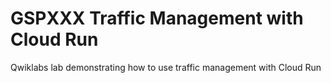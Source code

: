 # GSPXXX Traffic Management with Cloud Run

Qwiklabs lab demonstrating how to use traffic management with Cloud Run
